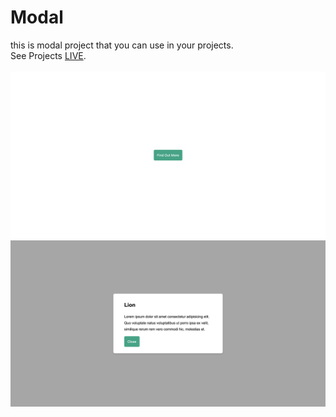 # Modal
this is modal project that you can use in your projects.<br/>
See Projects [LIVE](https://mohammadkiaei.github.io/modal/).
<br/>
<br/>
![Modal Deactive](https://github.com/mohammadkiaei/modal/blob/master/modal1.png)
<br/>
![Modal Active](https://github.com/mohammadkiaei/modal/blob/master/modal2.png)
<br/>
